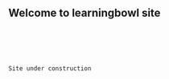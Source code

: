 ## Welcome to learningbowl site
   
       
          

```markdown
    
         
             
                 
                       
Site under construction


    
       
           
              
```
